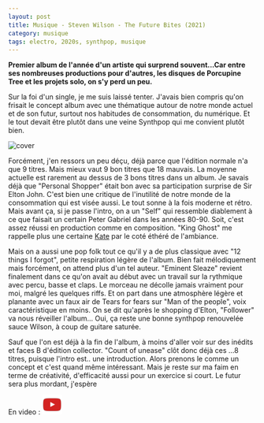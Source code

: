 ```yaml
---
layout: post
title: Musique - Steven Wilson - The Future Bites (2021)
category: musique
tags: electro, 2020s, synthpop, musique
---
```


**Premier album de l'année d'un artiste qui surprend souvent...Car entre ses nombreuses productions pour d'autres, les disques de Porcupine Tree et les projets solo, on s'y perd un peu.**

Sur la foi d'un single, je me suis laissé tenter. J'avais bien compris qu'on frisait le concept album avec une thématique autour de notre monde actuel et de son futur, surtout nos habitudes de consommation, du numérique. Et le tout devait être plutôt dans une veine Synthpop qui me convient plutôt bien.

![cover](https://filedn.eu/llqi9IBxlYouGRXYG2xlROb/img/2021/futurebites.jpg)

Forcément, j'en ressors un peu déçu, déjà parce que l'édition normale n'a que 9 titres. Mais mieux vaut 9 bon titres que 18 mauvais. La moyenne actuelle est rarement au dessus de 3 bons titres dans un album. Je savais déjà que "Personal Shopper" était bon avec sa participation surprise de Sir Elton John. C'est bien une critique de l'inutilité de notre monde de la consommation qui est visée aussi. Le tout sonne à la fois moderne et rétro. Mais avant ça, si je passe l'intro, on a un "Self" qui ressemble diablement à ce que faisait un certain Peter Gabriel dans les années 80-90. Soit, c'est assez réussi en production comme en composition. "King Ghost" me rappelle plus une certaine [Kate](https://www.cheziceman.fr/2020/katebush/) par le coté éthéré de l'ambiance. 

Mais on a aussi une pop folk tout ce qu'il y a de plus classique avec "12 things I forgot", petite respiration légère de l'album. Bien fait mélodiquement mais forcément, on attend plus d'un tel auteur. "Eminent Sleaze" revient finalement dans ce qu'on avait au début avec un travail sur la rythmique avec percu, basse et claps. Le morceau ne décolle jamais vraiment pour moi, malgré les quelques riffs. Et on part dans une atmosphère légère et planante avec un faux air de Tears for fears sur "Man of the people", voix caractéristique en moins. On se dit qu'après le shopping d'Elton, "Follower" va nous réveiller l'album... Oui, ça reste une bonne synthpop renouvelée sauce Wilson, à coup de guitare saturée.

Sauf que l'on est déjà à la fin de l'album, à moins d'aller voir sur des inédits et faces B d'édition collector. "Count of unease" clôt donc déjà ces ...8 titres, puisque l'intro est.. une introduction. Alors prenons le comme un concept et c'est quand même intéressant. Mais je reste sur ma faim en terme de créativité, d'efficacité aussi pour un exercice si court. Le futur sera plus mordant, j'espère

En video : [![video](/images/youtube.png)](https://www.youtube.com/watch?v=sX22dFMSNcg)

